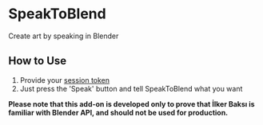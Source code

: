 # SpeakToBlend
Create art by speaking in Blender

## How to Use

1. Provide your [session token](https://github.com/acheong08/ChatGPT/wiki/Setup#session-token-authentication)
2. Just press the 'Speak' button and tell SpeakToBlend what you want

**Please note that this add-on is developed only to prove that İlker Baksı is familiar with Blender API, and should not be used for production.**

